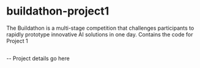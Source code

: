 # buildathon-project1
The Buildathon is a multi-stage competition that challenges participants to rapidly prototype innovative AI solutions in one day. Contains the code for Project 1

## <Project Name>

-- Project details go here